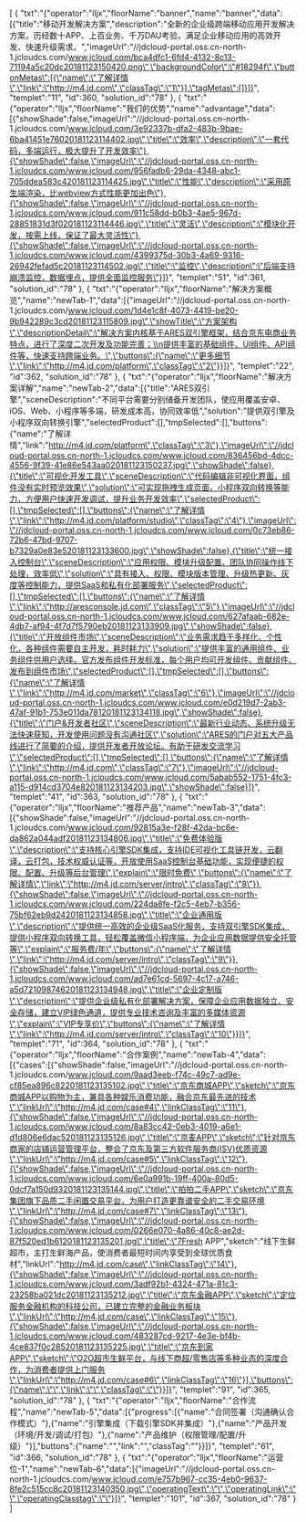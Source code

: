 [
	{
		"txt":"{\"operator\":\"lljx\",\"floorName\":\"banner\",\"name\":\"banner\",\"data\":[{\"title\":\"移动开发解决方案\",\"description\":\"全新的企业级跨端移动应用开发解决方案，历经数十APP、上百业务、千万DAU考验，满足企业移动应用的高效开发、快速升级需求。\",\"imageUrl\":\"//jdcloud-portal.oss.cn-north-1.jcloudcs.com/www.jcloud.com/bca4dfc1-6fd4-4132-8c13-71194a5c20dc20181123150420.png\",\"backgroundColor\":\"#18294f\",\"buttonMetas\":[{\"name\":\"了解详情\",\"link\":\"http://m4.jd.com\",\"classTag\":\"1\"}],\"tagMetas\":[]}]}",
		"templet":"11",
		"id":360,
		"solution_id":"78"
	},
	{
		"txt":"{\"operator\":\"lljx\",\"floorName\":\"我们的优势\",\"name\":\"advantage\",\"data\":[{\"showShade\":false,\"imageUrl\":\"//jdcloud-portal.oss.cn-north-1.jcloudcs.com/www.jcloud.com/3e92337b-dfa2-483b-9bae-6ba41451e76020181123114402.jpg\",\"title\":\"效率\",\"description\":\"一套代码，多端运行，极大提升了开发效率\"},{\"showShade\":false,\"imageUrl\":\"//jdcloud-portal.oss.cn-north-1.jcloudcs.com/www.jcloud.com/956fadb6-29da-4348-abc1-705ddea583c420181123114425.jpg\",\"title\":\"性能\",\"description\":\"采用原生端渲染，比webview方式性能更加出色\"},{\"showShade\":false,\"imageUrl\":\"//jdcloud-portal.oss.cn-north-1.jcloudcs.com/www.jcloud.com/911c58dd-b0b3-4ae5-967d-28851831d3f020181123114446.jpg\",\"title\":\"灵活\",\"description\":\"模块化开发，按需上线，保证了最大灵活性\"},{\"showShade\":false,\"imageUrl\":\"//jdcloud-portal.oss.cn-north-1.jcloudcs.com/www.jcloud.com/4399375d-30b3-4a69-9316-26942fefad5c20181123114502.jpg\",\"title\":\"监控\",\"description\":\"后端支持崩溃监控，数据埋点，提供全面监控服务\"}]}",
		"templet":"51",
		"id":361,
		"solution_id":"78"
	},
	{
		"txt":"{\"operator\":\"lljx\",\"floorName\":\"解决方案概览\",\"name\":\"newTab-1\",\"data\":[{\"imageUrl\":\"//jdcloud-portal.oss.cn-north-1.jcloudcs.com/www.jcloud.com/1d4e1c8f-4073-4419-be20-9b942289c3cd20181123115809.jpg\",\"showTitle\":\"方案架构\",\"descriptionDetail\":\"解决方案内核基于ARES双引擎框架，结合京东电商业务特点，进行了深度二次开发及功能完善；\\n提供丰富的基础组件、UI组件、API组件等，快速支持跨端业务。\",\"buttons\":{\"name\":\"更多细节\",\"link\":\"http://m4.jd.com/platform\",\"classTag\":\"2\"}}]}",
		"templet":"22",
		"id":362,
		"solution_id":"78"
	},
	{
		"txt":"{\"operator\":\"lljx\",\"floorName\":\"解决方案详解\",\"name\":\"newTab-2\",\"data\":[{\"title\":\"ARES双引擎\",\"sceneDescription\":\"不同平台需要分别储备开发团队，使应用覆盖安卓、iOS、Web、小程序等多端，研发成本高，协同效率低\",\"solution\":\"提供双引擎及小程序双向转换引擎\",\"selectedProduct\":[],\"tmpSelected\":[],\"buttons\":{\"name\":\"了解详情\",\"link\":\"http://m4.jd.com/platform\",\"classTag\":\"3\"},\"imageUrl\":\"//jdcloud-portal.oss.cn-north-1.jcloudcs.com/www.jcloud.com/836456bd-4dcc-4556-9f39-41e86e543aa020181123150237.jpg\",\"showShade\":false},{\"title\":\"可视化开发工具\",\"sceneDescription\":\"代码编辑非可视化界面，组件没有实时预览效果\",\"solution\":\"可实现拖拽生成页面，小程序双向转换等能力，方便用户快速开发调试，提升业务开发效率\",\"selectedProduct\":[],\"tmpSelected\":[],\"buttons\":{\"name\":\"了解详情\",\"link\":\"http://m4.jd.com/platform/studio\",\"classTag\":\"4\"},\"imageUrl\":\"//jdcloud-portal.oss.cn-north-1.jcloudcs.com/www.jcloud.com/0c73eb86-72b6-47bd-9707-b7329a0e83e520181123133600.jpg\",\"showShade\":false},{\"title\":\"统一接入控制台\",\"sceneDescription\":\"应用权限、模块升级配置、团队协同操作线下处理，效率低\",\"solution\":\"具有接入、权限、模块版本管理、升级热更新、灰度等控制能力，提供SaaS和私有化部署服务\",\"selectedProduct\":[],\"tmpSelected\":[],\"buttons\":{\"name\":\"了解详情\",\"link\":\"http://aresconsole.jd.com\",\"classTag\":\"5\"},\"imageUrl\":\"//jdcloud-portal.oss.cn-north-1.jcloudcs.com/www.jcloud.com/627afaab-682e-4db7-af94-4f7d7f5790eb20181123133909.jpg\",\"showShade\":false},{\"title\":\"开放组件市场\",\"sceneDescription\":\"业务需求趋于多样化、个性化，各种组件需要自主开发，耗时耗力\",\"solution\":\"提供丰富的通用组件、业务组件供用户选择。官方发布组件开发标准，每个用户均可开发组件、贡献组件、发布到组件市场\",\"selectedProduct\":[],\"tmpSelected\":[],\"buttons\":{\"name\":\"了解详情\",\"link\":\"http://m4.jd.com/market\",\"classTag\":\"6\"},\"imageUrl\":\"//jdcloud-portal.oss.cn-north-1.jcloudcs.com/www.jcloud.com/e0d219d7-2ab3-47af-91b1-753e011da78120181123134118.jpg\",\"showShade\":false},{\"title\":\"门户&开发者社区\",\"sceneDescription\":\"最新行业动态、系统升级无法快速获知，开发使用问题没有沟通社区\",\"solution\":\"ARES的门户对五大产品线进行了简要的介绍，提供开发者开放论坛。有助于研发交流学习\",\"selectedProduct\":[],\"tmpSelected\":[],\"buttons\":{\"name\":\"了解详情\",\"link\":\"http://m4.jd.com\",\"classTag\":\"7\"},\"imageUrl\":\"//jdcloud-portal.oss.cn-north-1.jcloudcs.com/www.jcloud.com/5abab552-1751-4fc3-a115-d914cd3704e820181123134203.jpg\",\"showShade\":false}]}",
		"templet":"41",
		"id":363,
		"solution_id":"78"
	},
	{
		"txt":"{\"operator\":\"lljx\",\"floorName\":\"推荐产品\",\"name\":\"newTab-3\",\"data\":[{\"showShade\":false,\"imageUrl\":\"//jdcloud-portal.oss.cn-north-1.jcloudcs.com/www.jcloud.com/92815a3e-f28f-42da-bc6e-da862a044adf20181123134806.jpg\",\"title\":\"免费体验版\",\"description\":\"支持核心引擎SDK集成，支持IDE可视化工具链开发，云翻译，云打包，技术权威认证等，开放使用SaaS控制台基础功能，实现便捷的权限、配置、升级等后台管理\",\"explain\":\"限时免费\",\"buttons\":{\"name\":\"了解详情\",\"link\":\"http://m4.jd.com/server/intro\",\"classTag\":\"8\"}},{\"showShade\":false,\"imageUrl\":\"//jdcloud-portal.oss.cn-north-1.jcloudcs.com/www.jcloud.com/224da8fe-f2c5-4eb7-b356-75bf62eb9d2420181123134858.jpg\",\"title\":\"企业通用版\",\"description\":\"提供统一高效的企业级SaaS化服务，支持双引擎SDK集成，提供小程序双向转换工具，轻松覆盖微信小程序端，为企业应用数据提供安全托管等\",\"explain\":\"服务费/年\",\"buttons\":{\"name\":\"了解详情\",\"link\":\"http://m4.jd.com/server/intro\",\"classTag\":\"9\"}},{\"showShade\":false,\"imageUrl\":\"//jdcloud-portal.oss.cn-north-1.jcloudcs.com/www.jcloud.com/ad7e61cd-5697-4c17-a746-a5d72109874620181123134948.jpg\",\"title\":\"企业定制版\",\"description\":\"提供企业级私有化部署解决方案，保障企业应用数据独立、安全存储，建立VIP绿色通道，提供专业技术咨询及丰富的多媒体资源\",\"explain\":\"VIP专享价\",\"buttons\":{\"name\":\"了解详情\",\"link\":\"http://m4.jd.com/server/intro\",\"classTag\":\"10\"}}]}",
		"templet":"71",
		"id":364,
		"solution_id":"78"
	},
	{
		"txt":"{\"operator\":\"lljx\",\"floorName\":\"合作案例\",\"name\":\"newTab-4\",\"data\":[{\"cases\":[{\"showShade\":false,\"imageUrl\":\"//jdcloud-portal.oss.cn-north-1.jcloudcs.com/www.jcloud.com/9aad3eeb-f74c-49c7-ad9e-cf85ea896c8220181123135102.jpg\",\"title\":\"京东商城APP\",\"sketch\":\"京东商城APP以购物为主，兼具各种娱乐消费功能，融合京东最先进的技术\",\"linkUrl\":\"http://m4.jd.com/case#4\",\"linkClassTag\":\"11\"},{\"showShade\":false,\"imageUrl\":\"//jdcloud-portal.oss.cn-north-1.jcloudcs.com/www.jcloud.com/8a83cc42-0eb3-4019-a6e1-d1d806e6dac520181123135126.jpg\",\"title\":\"京麦APP\",\"sketch\":\"针对京东商家的店铺运营管理平台，整合了京东及第三方软件服务商(ISV)优质资源\",\"linkUrl\":\"http://m4.jd.com/case#5\",\"linkClassTag\":\"12\"},{\"showShade\":false,\"imageUrl\":\"//jdcloud-portal.oss.cn-north-1.jcloudcs.com/www.jcloud.com/6e0a991b-19ff-400a-80d5-0dcf7a150d9320181123135144.jpg\",\"title\":\"拍拍二手APP\",\"sketch\":\"京东集团旗下品质二手闲置交易平台，为用户打造更靠谱安全的二手交易环境\",\"linkUrl\":\"http://m4.jd.com/case#7\",\"linkClassTag\":\"13\"},{\"showShade\":false,\"imageUrl\":\"//jdcloud-portal.oss.cn-north-1.jcloudcs.com/www.jcloud.com/0266e070-4a86-40c8-ae2d-87f520ed1b6120181123135201.jpg\",\"title\":\"7Fresh APP\",\"sketch\":\"线下生鲜超市，主打生鲜海产品，使消费者最短时间内享受到全球优质食材\",\"linkUrl\":\"http://m4.jd.com/case\",\"linkClassTag\":\"14\"},{\"showShade\":false,\"imageUrl\":\"//jdcloud-portal.oss.cn-north-1.jcloudcs.com/www.jcloud.com/3adf92b1-4324-471a-81c3-23258ba021dc20181123135212.jpg\",\"title\":\"京东金融APP\",\"sketch\":\"定位服务金融机构的科技公司，已建立完整的金融业务板块\",\"linkUrl\":\"http://m4.jd.com/case\",\"linkClassTag\":\"15\"},{\"showShade\":false,\"imageUrl\":\"//jdcloud-portal.oss.cn-north-1.jcloudcs.com/www.jcloud.com/483287cd-9217-4e3e-bf4b-4ce837f0c28520181123135225.jpg\",\"title\":\"京东到家APP\",\"sketch\":\"O2O超市生鲜平台，与线下商超/零售店等多种业态的深度合作，为消费者提供上门服务\",\"linkUrl\":\"http://m4.jd.com/case#6\",\"linkClassTag\":\"16\"}],\"buttons\":{\"name\":\"\",\"link\":\"\",\"classTag\":\"\"}}]}",
		"templet":"91",
		"id":365,
		"solution_id":"78"
	},
	{
		"txt":"{\"operator\":\"lljx\",\"floorName\":\"合作流程\",\"name\":\"newTab-5\",\"data\":[{\"progress\":[{\"name\":\"合同签署（沟通确认合作模式）\"},{\"name\":\"引擎集成（下载引擎SDK并集成）\"},{\"name\":\"产品开发（环境/开发/调试/打包）\"},{\"name\":\"产品维护（权限管理/配置/升级）\"}],\"buttons\":{\"name\":\"\",\"link\":\"\",\"classTag\":\"\"}}]}",
		"templet":"61",
		"id":366,
		"solution_id":"78"
	},
	{
		"txt":"{\"operator\":\"lljx\",\"floorName\":\"运营位-1\",\"name\":\"newTab-6\",\"data\":[{\"imageUrl\":\"//jdcloud-portal.oss.cn-north-1.jcloudcs.com/www.jcloud.com/e757b967-cc35-4eb0-9637-8fe2c515cc8c20181123140350.jpg\",\"operatingText\":\"\",\"operatingLink\":\"\",\"operatingClasstag\":\"\"}]}",
		"templet":"101",
		"id":367,
		"solution_id":"78"
	}
]
